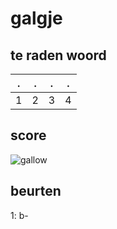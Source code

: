 # galgje

## te raden woord

|.|.|.|.|
|-|-|-|-|
|1|2|3|4|

## score
![gallow](./images/2.png)

## beurten

1: b-


